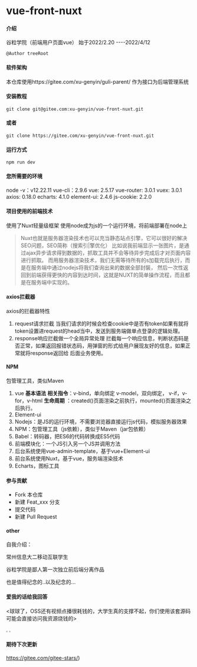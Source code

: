 # vue-front-nuxt

#### 介绍

谷粒学院（前端用户页面vue）
 始于2022/2.20 ----2022/4/12

```
@Author treeRoot
```

#### 软件架构

本仓库使用https://gitee.com/xu-genyin/guli-parent/ 作为接口为后端管理系统


#### 安装教程

```shell
git clone git@gitee.com:xu-genyin/vue-front-nuxt.git
```

#### 或者

```shell
git clone https://gitee.com/xu-genyin/vue-front-nuxt.git
```

#### 运行方式

```shell
npm run dev
```

#### 您所需要的环境

node -v：v12.22.11
vue-cli：2.9.6
vue:  2.5.17
vue-router:  3.0.1
vuex: 3.0.1
axios: 0.18.0
echarts: 4.1.0
element-ui: 2.4.6
js-cookie:  2.2.0

#### 项目使用的前端技术

使用了Nuxt轻量级框架
使用node成为js的一个运行环境，将前端部署在node上

> Nuxt也就是服务器渲染技术也可以充当静态站点引擎，它可以很好的解决SEO问题，SEO简称（搜索引|擎优化）
> 比如说我前端显示一张图片，是通过ajax异步请求得到数据的，抓取工具并不会等待异步完成后才对页面内容进行抓取。
> 而用服务器渲染技术，我们无需等待所有的s加载完后执行，而是在服务端中通过nodejs将我们查询出来的数据全部封裝，
> 然后一次性返回到前端获得更快的内容到达时间，这就是NUXT的简单操作流程，而且都是在服务端中实现的。

#### axios拦截器

axios的拦截器特性

1) request请求拦截
当我们请求的时候会检查cookie中是否有token如果有就将token设置进request的head当中，发送到服务端做单点登录的逻辑处理。
2)  response响应拦截做一个全局异常处理
  拦截每一个响应信息，判断状态码是否正常，如果返回报错状态码，用弹窗的形式给用户展现友好的信息，如果正常就将response返回给
  后面业务使用。

#### NPM

包管理工具，类似Maven

1. vue
   **基本语法**
   **相关指令**：v-bind，单向绑定
   v-model，双向绑定，
   v-if，v-for，v-html
   **生命周期** ：created()页面渲染之前执行，mounted()页面渲染之后执行。
2. Element-ui
3. Nodejs：是JS的运行环境，不需要浏览器直接运行js代码，模拟服务器效果
4. NPM：包管理工具（js依赖），类似于Maven（jar包依赖）
5. Babel：转码器，把ES6的代码转换成ES5代码
6. 前端模块化：一个JS引入另一个JS并调用方法
7. 后台系统使用vue-admin-template，基于vue+Element-ui
8. 前台系统使用Nuxt，基于vue，服务端渲染技术
9. Echarts，图标工具

#### 参与贡献

- Fork 本仓库
- 新建 Feat_xxx 分支
- 提交代码
- 新建 Pull Request

#### other

自我介绍：

常州信息大二移动互联学生

谷粒学院是鄙人第一次独立前后端分离作品

也是值得纪念的..以及纪念的...

#### 爱我的话给我回答

<球球了，OSS还有视频点播很耗钱的，大学生真的支撑不起，你们使用该套源码可能会直接访问我资源烧钱的>

<img src="https://cdn.jsdelivr.net/gh/xuXian0425/phpotoBed@main/1649739946938wx.jpg" style="zoom: 25%;" />

<img src="https://cdn.jsdelivr.net/gh/xuXian0425/phpotoBed@main/1649739954949zfb.jpg" style="zoom:25%;" />

#### 期待下次更新

https://gitee.com/gitee-stars/)
